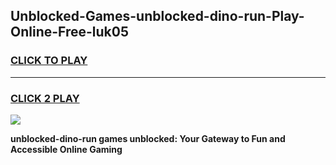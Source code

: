 
## Unblocked-Games-unblocked-dino-run-Play-Online-Free-luk05
<h3>
<a href="https://premium76.site?title=unblocked-dino-run&ref=26A">CLICK TO PLAY</a></h3>
<hr>

<h3>
<a href="https://premium76.site?title=unblocked-dino-run&ref=26A">CLICK 2 PLAY</a>
  
</h3>

<a href="https://premium76.site?title=unblocked-dino-run&ref=26A"><img src="https://clearcache.store/games.png"></a>


**unblocked-dino-run games unblocked: Your Gateway to Fun and Accessible Online Gaming**
